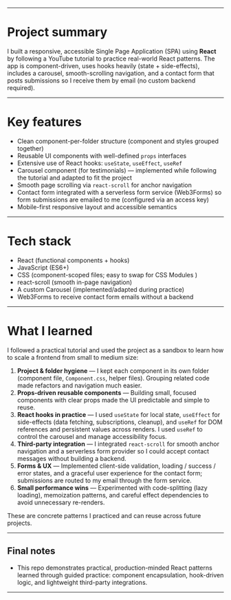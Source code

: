 
---

# Project summary

I built a responsive, accessible Single Page Application (SPA) using **React** by following a YouTube tutorial to practice real-world React patterns. The app is component-driven, uses hooks heavily (state + side-effects), includes a carousel, smooth-scrolling navigation, and a contact form that posts submissions so I receive them by email (no custom backend required).

---

# Key features

* Clean component-per-folder structure (component and styles grouped together)
* Reusable UI components with well-defined `props` interfaces
* Extensive use of React hooks: `useState`, `useEffect`, `useRef`
* Carousel component (for testimonials) — implemented while following the tutorial and adapted to fit the project
* Smooth page scrolling via `react-scroll` for anchor navigation
* Contact form integrated with a serverless form service (Web3Forms) so form submissions are emailed to me (configured via an access key)
* Mobile-first responsive layout and accessible semantics

---

# Tech stack

* React (functional components + hooks)
* JavaScript (ES6+)
* CSS (component-scoped files; easy to swap for CSS Modules )
* react-scroll (smooth in-page navigation)
* A custom Carousel (implemented/adapted during practice)
* Web3Forms to receive contact form emails without a backend

---

# What I learned 

I followed a practical tutorial and used the project as a sandbox to learn how to scale a frontend from small to medium size:

1. **Project & folder hygiene** — I kept each component in its own folder (component file, `Component.css`, helper files). Grouping related code made refactors and navigation much easier.
2. **Props-driven reusable components** — Building small, focused components with clear props made the UI predictable and simple to reuse.
3. **React hooks in practice** — I used `useState` for local state, `useEffect` for side-effects (data fetching, subscriptions, cleanup), and `useRef` for DOM references and persistent values across renders. I used `useRef` to control the carousel and manage accessibility focus.
4. **Third-party integration** — I integrated `react-scroll` for smooth anchor navigation and a serverless form provider so I could accept contact messages without building a backend.
5. **Forms & UX** — Implemented client-side validation, loading / success / error states, and a graceful user experience for the contact form; submissions are routed to my email through the form service.
6. **Small performance wins** — Experimented with code-splitting (lazy loading), memoization patterns, and careful effect dependencies to avoid unnecessary re-renders.

These are concrete patterns I practiced and can reuse across future projects.

---

## Final notes 

* This repo demonstrates practical, production-minded React patterns learned through guided practice: component encapsulation, hook-driven logic, and lightweight third-party integrations.

---
